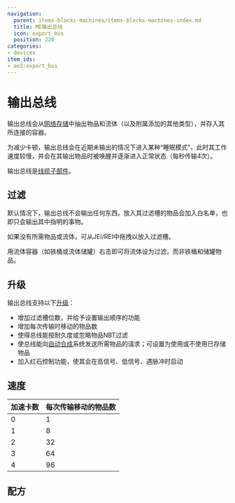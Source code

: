 ```yaml
---
navigation:
  parent: items-blocks-machines/items-blocks-machines-index.md
  title: ME输出总线
  icon: export_bus
  position: 220
categories:
- devices
item_ids:
- ae2:export_bus
---
```


# 输出总线

<GameScene zoom="8" background="transparent">
<ImportStructure src="../assets/blocks/export_bus.snbt" />
</GameScene>

输出总线会从[网络存储](../ae2-mechanics/import-export-storage.md)中抽出物品和流体（以及附属添加的其他类型），并存入其所连接的容器。

为减少卡顿，输出总线会在近期未输出的情况下进入某种“睡眠模式”，此时其工作速度较慢，并会在其输出物品时被唤醒并逐渐进入正常状态（每秒传输4次）。

输出总线是[线缆子部件](../ae2-mechanics/cable-subparts.md)。

## 过滤

默认情况下，输出总线不会输出任何东西。放入其过滤槽的物品会加入白名单，也即只会输出其中指明的事物。

如果没有所需物品或流体，可从JEI/REI中拖拽以放入过滤槽。

用流体容器（如铁桶或流体储罐）右击即可将流体设为过滤，而非铁桶和储罐物品。

## 升级

输出总线支持以下[升级](upgrade_cards.md)：

*   <ItemLink id="capacity_card" />增加过滤槽位数，并给予设置输出顺序的功能
*   <ItemLink id="speed_card" />增加每次传输时移动的物品数
*   <ItemLink id="fuzzy_card" />使得总线能按耐久度或忽略物品NBT过滤
*   <ItemLink id="crafting_card" />使总线能向[自动合成](../ae2-mechanics/autocrafting.md)系统发送所需物品的请求；可设置为使用或不使用已存储物品
*   <ItemLink id="redstone_card" />加入红石控制功能，使其会在高信号、低信号、遇脉冲时启动

## 速度

| 加速卡数 | 每次传输移动的物品数 |
|:---------|:---------------------|
| 0        | 1                    |
| 1        | 8                    |
| 2        | 32                   |
| 3        | 64                   |
| 4        | 96                   |

## 配方

<RecipeFor id="export_bus" />

